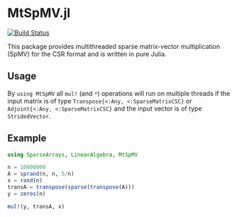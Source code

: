 # MtSpMV.jl

[![Build Status](https://travis-ci.com/jkrch/MtSpMV.jl.svg?branch=master)](https://travis-ci.com/jkrch/MtSpMV.jl)

This package provides multithreaded sparse matrix-vector multiplication (SpMV) for the CSR format and is written in pure Julia.

## Usage

By `using MtSpMV` all `mul!` (and `*`) operations will run on multiple threads if the input matrix is of type `Transpose{<:Any, <:SparseMatrixCSC}` or `Adjoint{<:Any, <:SparseMatrixCSC}` and the input vector is of type `StridedVector`.

## Example

```julia
using SparseArrays, LinearAlgebra, MtSpMV

n = 10000000
A = sprand(n, n, 5/n)
x = rand(n)
transA = transpose(sparse(transpose(A)))
y = zeros(n)

mul!(y, transA, x)
```
